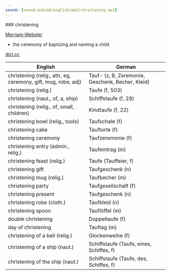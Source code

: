 ```yaml
---
sound: [sound:ankimd/english/mp3/christening.mp3]
---
```


\### christening

[Merriam-Webster](https://www.merriam-webster.com/dictionary/christening)

- the ceremony of baptizing and naming a child

[dict.cc](https://www.dict.cc/christening)

| English        | German       |
| -------------- | ------------ |
| christening (relig., attr, eg, ceremony, gift, mug, robe, adj) | Tauf- (z, B, Zeremonie, Geschenk, Becher, Kleid) |
| christening (relig.) | Taufe (f, 503) |
| christening (naut., of, a, ship) | Schiffstaufe (f, 28) |
| christening (relig., of, small, children) | Kindtaufe (f, 22) |
| christening bowl (relig., tools) | Taufschale (f) |
| christening cake | Tauftorte (f) |
| christening ceremony | Taufzeremonie (f) |
| christening entry (admin., relig.) | Taufeintrag (m) |
| christening feast (relig.) | Taufe (Tauffeier, f) |
| christening gift | Taufgeschenk (n) |
| christening mug (relig.) | Taufbecher (m) |
| christening party | Taufgesellschaft (f) |
| christening present | Taufgeschenk (n) |
| christening robe (cloth.) | Taufkleid (n) |
| christening spoon | Tauflöffel (m) |
| double christening | Doppeltaufe (f) |
| day of christening | Tauftag (m) |
| christening of a bell (relig.) | Glockenweihe (f) |
| christening of a ship (naut.) | Schiffstaufe (Taufe, eines, Schiffes, f) |
| christening of the ship (naut.) | Schiffstaufe (Taufe, des, Schiffes, f) |
